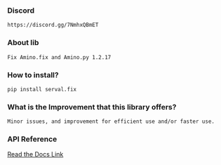 ### Discord
`https://discord.gg/7NmhxQBmET`
### About lib
`Fix Amino.fix and Amino.py 1.2.17`
### How to install?
`pip install serval.fix`
### What is the Improvement that this library offers?
`Minor issues, and improvement for efficient use and/or faster use.`
### API Reference
[Read the Docs Link](https://aminopy.readthedocs.io/en/latest/)